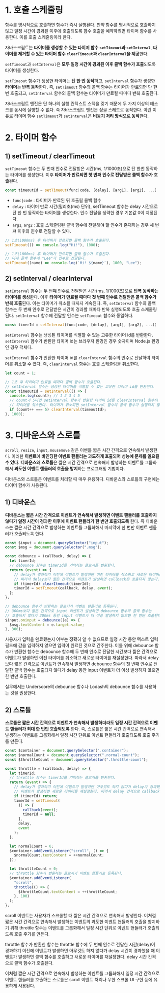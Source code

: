# 1. 호출 스케줄링

함수를 명시적으로 호출하면 함수가 즉시 실행된다. 만약 함수를 명시적으로 호출하지 않고 일정 시간이 경과된 이후에 호출되도록 함수 호출을 예약하려면 타이머 함수를 사용한다. 이를 호출 스케줄링이라 한다.

자바스크립트는 **타이머를 생성할 수 있는 타이머 함수 `setTimeout`과 `setInterval`**, **타이머를 제거할 수 있는 타이머 함수 `clearTimeout`과 `clearInterval`을 제공**한다.

`setTimeout`과 `setInterval`은 **모두 일정 시간이 경과된 이후 콜백 함수가 호출**되도록 타이머를 생성한다.

`setTimeout` 함수가 생성한 타이머는 **단 한 번 동작**하고, `setInterval` 함수가 생성한 **타이머는 반복 동작**한다. 즉, `setTimeout` 함수의 콜백 함수는 타이머가 만료되면 단 한 번 호출되고, `setInterval` 함수의 콜백 함수는 타이머가 만료될 때마다 반복 호출된다.

자바스크립트 엔진은 단 하나의 실행 컨텍스트 스택을 갖기 때문에 두 가지 이상의 태스크를 동시에 실행할 수 없다. 즉 자바스크립트 엔진은 싱글 스레드로 동작한다. 이런 이유로 타이머 함수 `setTimeout`과 `setInterval`은 **비동기 처리 방식으로 동작**한다.

# 2. 타이머 함수

## 1) setTimeout / clearTimeout

`setTimeout` 함수는 두 번때 인수로 전달받은 시간(ms, 1/1000초)으로 단 한번 동작하는 타이머를 생성한다. 이후 **타이머가 만료되면 첫 번째 인수로 전달받은 콜백 함수가 호출**된다.

```javascript
const timeoutId = setTimeout(func|code, [delay], [arg1], [arg2], ...)
```

- `func|code` : 타이머가 만료된 뒤 호출될 콜백 함수
- `delay` : 타이머 만료 시간(밀리초(ms) 단위), setTimeout 함수는 delay 시간으로 단 한 번 동작하는 타이머를 생성한다. 인수 전달을 생략한 경우 기본값 0이 지정된다.
- `arg1`, `arg2` : 호출 스케줄링된 콜백 함수에 전달해야 할 인수가 존재하는 경우 세 번쨰 이후의 인수로 전달할 수 있다.

```javascript
// 1초(1000ms) 후 타이머가 만료되면 콜백 함수가 호출된다.
setTimeout(() => console.log("Hi!"), 1000);

// 1초(1000ms) 후 타이머가 만료되면 콜백 함수가 호출된다.
// 이때 콜백 함수에 "Lee"가 인수로 전달된다.
setTimeout((name) => console.log(`Hi! ${name}`), 1000, "Lee");
```

## 2) setInterval / clearInterval

`setInterval` 함수는 두 번쨰 인수로 전달받은 시간(ms, 1/1000초)으로 **반복 동작하는 타이머를 생성**한다. 이후 **타이머가 만료될 때마다 첫 번째 인수로 전달받은 콜백 함수가 반복 호출**된다. 이는 타이머가 취소될 때까지 계속된다. 즉, `setInterval` 함수의 콜백 함수는 두 번째 인수로 전달받은 시간이 경과할 때마다 반복 실행되도록 호출 스케줄링된다. `setInterval` 함수에 전달할 인수는 `setTimeout` 함수와 동일하다.

```javascript
const timerId = setInterval(func|code, [delay], [arg1], [arg2], ...))
```

`setInterval` 함수는 생성된 타이머를 식별할 수 있는 고유한 타이머 id를 반환한다. `setInterval` 함수가 반환한 타이머 id는 브라우저 환경인 경우 숫자이며 Node.js 환경인 경우 객체다.

`setInterval` 함수가 반환한 타이머 id를 `clearInterval` 함수의 인수로 전달하여 타이머를 취소할 수 있다. 즉, `clearInterval` 함수는 호출 스케줄링을 취소한다.

```javascript
let count = 1;

// 1초 후 타이머가 만료될 때마다 콜백 함수가 호출된다.
// setInterval 함수는 생성된 타이머를 식별할 수 있는 고유한 타이머 id를 반환한다.
const timeoutId = setInterval(() => {
  console.log(count); // 1 2 3 4 5
  // count가 5이면 setInterval 함수가 반환한 타이머 id를 clearInterval 함수의 인수로 전달하여
  // 타이머를 취소한다. 타이머가 취소되면 setInterval 함수의 콜백 함수가 실행되지 않는다.
  if (count++ === 5) clearInterval(timeoutId);
}, 1000);
```

# 3. 디바운스와 스로틀

`scroll`, `resize`, `input`, `mousemove` 같은 이벤틑 짧은 시간 간격으로 연속해서 발생한다. 이러한 **이벤트에 바인딩한 이벤트 핸들러는 과도하게 호출되어 성능에 문제를 일으킬 수 있다**. **디바운스**와 **스로틀**은 짧은 시간 간격으로 연속해서 발생하는 이벤트를 그룹화해서 **과도한 이벤트 핸들러의 호출을 방지**하는 프로그래밍 기법이다.

디바운스와 스로틀은 이벤트를 처리할 때 매우 유용하다. 디바운스와 스로틀의 구현에는 타이머 함수가 사용된다.

## 1) 디바운스

**디바운스는 짧은 시간 간격으로 이벤트가 연속해서 발생하면 이벤트 핸들러를 호출하지 않다가 일정 시간이 경과한 이후에 이벤트 핸들러가 한 번만 호출되도록** 한다. 즉 디바운스는 짧은 시간 간격으로 발생하는 이벤트를 그룹화해서 마지막에 한 번만 이벤트 핸들러가 호출되도록 한다.

```javascript
const $input = document.querySelector("input");
const $msg = document.querySelector(".msg");

const debounce = (callback, delay) => {
  let timerId;
  // debounce 함수는 timerId를 기억하는 클로저를 반환한다.
  return (event) => {
    // delay가 경과하기 이전에 이벤트가 발생하면 이전 타이머를 취소하고 새로운 타이머를 재설정한다.
    // 따라서 delay보다 짧은 간격으로 이젠트가 발생하면 callback은 호출되지 않는다.
    if (timerId) clearItmeout(timerId);
    timerId = setTimeout(callback, delay, event);
  };
};

// debounce 함수가 반환하는 클로저가 이벤트 핸들러로 등록된다.
// 300ms보다 짧은 간격으로 input 이벤트가 발생하면 debounce 함수의 콜백 함수는
// 호출되지 않다가 300ms 동안 input 이벤트가 더 이상 발생하지 않으면 한 번만 호출된다.
$input.oninput = debounce((e) => {
  $msg.textContent = e.target.value;
}, 300);
```

사용자가 입력을 완료했는지 여부는 정확히 알 수 없으므로 일정 시간 동안 텍스트 입력 필드에 값을 입력하지 않으면 입력이 완료된 것으로 간주한다. 이를 위해 debounce 함수가 반환한 함수는 debounce 함수에 두 번째 인수로 전달한 시간보다 짧은 간격으로 이벤트가 발생하면 이전 타이머를 취소하고 새로운 타이머를 재설정한다. 따라서 delay보다 짧은 간격으로 이벤트가 연속해서 발생하면 debounce 함수의 첫 번째 인수로 전달한 콜백 함수는 호출되지 않다가 delay 동안 input 이벤트가 더 이상 발생하지 않으면 한 번만 호출된다.

실무에서는 Underscore의 debounce 함수나 Lodash의 debounce 함수를 사용하는 것을 권장한다.

## 2) 스로틀

**스로틀은 짧은 시간 간격으로 이벤트가 연속해서 발생하더라도 일정 시간 간격으로 이벤트 핸들러가 최대 한 번만 호출되도록** 한다. 즉, 스로틀은 짧은 시간 간격으로 연속해서 발생하는 이벤트를 그룹화해서 일정 시간 단위로 이벤트 핸들러가 호출되도록 호출 주기를 만든다.

```javascript
const $container = document.querySelector(".container");
const $normalCount = document.querySelector(".normal-count");
const $throttleCount = document.querySelector(".throttle-count");

const throttle = (callback, delay) => {
  let timerId;
  // throttle 함수는 timerId를 기억하는 클로저를 반환한다.
  return (event) => {
    // delay가 경과하기 이전에 이벤트가 발생하면 아무것도 하지 않다가 delay가 경과했을 때
    // 이벤트가 발생하면 새로운 타이머를 재설정한다. 따라서 delay 간격으로 callback이 호출된다.
    if (timerId) return;
    timerId = setTimeout(
      () => {
        callback(event);
        timerId = null;
      },
      delay,
      event
    );
  };

  let normalCount = 0;
  $container.addEventListener("scroll", () => {
    $normalCount.textContent = ++normalCount;
  });

  let throttleCount = 0;
  // throttle 함수가 반환하는 클로저가 이벤트 핸들러로 등록된다.
  $container.addEventListener(
    "scroll",
    throttle(() => {
      $throttleCount.textContent = ++throttleCount;
    }, 100)
  );
};
```

scroll 이벤트는 사용자가 스크롤할 때 짧은 시간 간격으로 연속해서 발생한다. 이처럼 짧은 시간 간격으로 연속해서 발생하는 이벤트의 과도한 이벤트 핸들러의 호출을 방지하기 위해 throttle 함수는 이벤트를 그룹화해서 일정 시간 단위로 이벤트 핸들러가 호출되도록 호출 주기를 만든다.

throttle 함수가 반환한 함수는 throttle 함수에 두 번째 인수로 전달한 시간(delay)이 경과하기 이전에 이벤트가 발생하면 아무것도 하지 않다가 delay 시간이 경과했을 때 이벤트가 발생하면 콜백 함수를 호출하고 새로운 타이머를 재설정한다. delay 시간 간격으로 콜백 함수가 호출된다.

이처럼 짦은 시간 간격으로 연속해서 발생하는 이벤트를 그룹화해서 일정 시간 간격으로 이벤트 핸들러를 호출하는 스로틀은 scroll 이벤트 처리나 무한 스크롤 UI 구현 등에 유용하게 사용된다.
